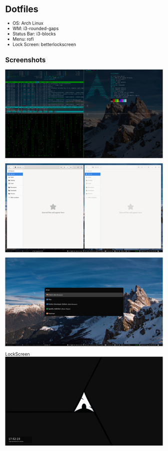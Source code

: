 # Dotfiles

* OS: Arch Linux
* WM: i3-rounded-gaps
* Status Bar: i3-blocks
* Menu: rofi
* Lock Screen: betterlockscreen

## Screenshots

![alt text](./images/pic2.png)

![alt text](./images/pic3.png)

![alt text](./images/pic1.png)

LockScreen
![alt text](./images/pic4.png)